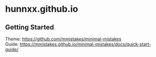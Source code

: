 # hunnxx.github.io

## Getting Started   
Theme: https://github.com/mmistakes/minimal-mistakes   
Guide: https://mmistakes.github.io/minimal-mistakes/docs/quick-start-guide/
